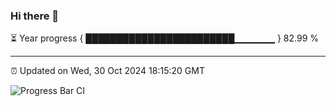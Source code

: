 ### Hi there 👋

⏳ Year progress { ████████████████████████▁▁▁▁▁▁ } 82.99 %

---

⏰ Updated on Wed, 30 Oct 2024 18:15:20 GMT

![Progress Bar CI](https://github.com/code-lakshay/GitHub-Actions-Demo/workflows/Progress%20Bar%20CI/badge.svg)

